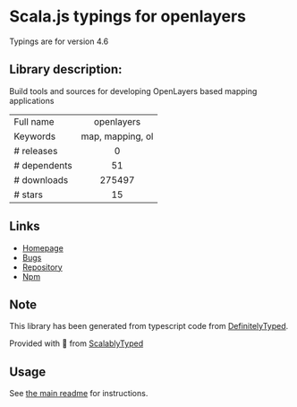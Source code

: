 
# Scala.js typings for openlayers

Typings are for version 4.6

## Library description:
Build tools and sources for developing OpenLayers based mapping applications

|                    |                 |
| ------------------ | :-------------: |
| Full name          | openlayers |
| Keywords           | map, mapping, ol |
| # releases         | 0 |
| # dependents       | 51 |
| # downloads        | 275497 |
| # stars            | 15 |

## Links
- [Homepage](https://openlayers.org/)
- [Bugs](https://github.com/openlayers/openlayers/issues)
- [Repository](https://github.com/openlayers/openlayers)
- [Npm](https://www.npmjs.com/package/openlayers)
    


## Note
This library has been generated from typescript code from [DefinitelyTyped](https://definitelytyped.org).

Provided with :purple_heart: from [ScalablyTyped](https://github.com/oyvindberg/ScalablyTyped)

## Usage
See [the main readme](../../readme.md) for instructions.


